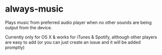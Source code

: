 # always-music
Plays music from preferred audio player when no other sounds are being output from the device. 

Currently only for OS X & works for iTunes & Spotify, although other players are easy to add (or you can just create an issue and it will be added promptly)
